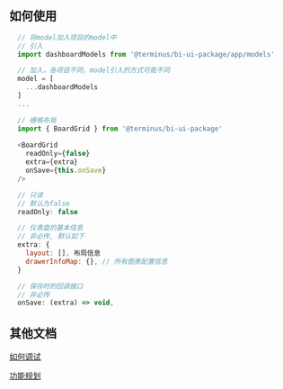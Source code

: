 ## 如何使用
```js
  // 将model加入项目的model中
  // 引入
  import dashboardModels from '@terminus/bi-ui-package/app/models'

  // 加入，各项目不同，model引入的方式可能不同
  model = [
    ...dashboardModels
  ]
  ...

  // 栅格布局
  import { BoardGrid } from '@terminus/bi-ui-package'
  
  <BoardGrid 
    readOnly={false}
    extra={extra} 
    onSave={this.onSave}
  />
```

```js
  // 只读
  // 默认为false
  readOnly: false

  // 仪表盘的基本信息
  // 非必传, 默认如下
  extra: { 
    layout: [], 布局信息
    drawerInfoMap: {}, // 所有图表配置信息
  }

  // 保存时的回调接口
  // 非必传
  onSave: (extra) => void,
```

## 其他文档
[如何调试](./Debug.md)

[功能规划](https://yuque.antfin-inc.com/docs/share/4d74d1c0-367f-4dd2-94ff-30eb3fcad10a)